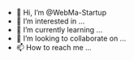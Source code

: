 - 👋 Hi, I’m @WebMa-Startup
- 👀 I’m interested in ...
- 🌱 I’m currently learning ...
- 💞️ I’m looking to collaborate on ...
- 📫 How to reach me ...

<!---
WebMa-Startup/WebMa-Startup is a ✨ special ✨ repository because its `README.md` (this file) appears on your GitHub profile.
You can click the Preview link to take a look at your changes.
--->
